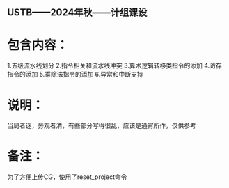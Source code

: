 ## USTB——2024年秋——计组课设 ##
# 包含内容：
1.五级流水线划分
2.指令相关和流水线冲突
3.算术逻辑转移类指令的添加
4.访存指令的添加
5.乘除法指令的添加
6.异常和中断支持
# 说明：
当局者迷，旁观者清，有些部分写得很乱，应该是通宵所作，仅供参考
# 备注：
为了方便上传CG，使用了reset_project命令
